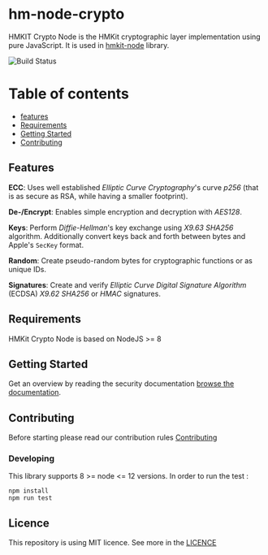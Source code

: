# hm-node-crypto
HMKIT Crypto Node is the HMKit cryptographic layer implementation using pure JavaScript. It is used in [hmkit-node](https://github.com/highmobility/hmkit-node) library.



![Build Status](https://github.com/highmobility/hm-node-crypto/workflows/Node%20CI/badge.svg)



# Table of contents
* [features](#features)
* [Requirements](#requirements)
* [Getting Started](#getting-started)
* [Contributing](#contributing)


## Features

**ECC**: Uses well established *Elliptic Curve Cryptography*'s curve *p256* (that is as secure as RSA, while having a smaller footprint).

**De-/Encrypt**: Enables simple encryption and decryption with *AES128*.

**Keys**: Perform *Diffie-Hellman*'s key exchange using *X9.63 SHA256* algorithm. Additionally
convert keys back and forth between bytes and Apple's `SecKey` format.

**Random**: Create pseudo-random bytes for cryptographic functions or as unique IDs.

**Signatures**: Create and verify *Elliptic Curve Digital Signature Algorithm* (ECDSA) *X9.62 SHA256* or *HMAC* signatures.


## Requirements

HMKit Crypto Node is based on NodeJS >= 8

## Getting Started

Get an overview by reading the security documentation [browse the documentation](https://high-mobility.com/learn/documentation/security/overview/).

## Contributing

Before starting please read our contribution rules [Contributing](CONTRIBUTE.md)

### Developing

This library supports 8 >= node <= 12 versions. In order to run the test :

```
npm install
npm run test
```

## Licence
This repository is using MIT licence. See more in the [LICENCE](LICENCE.md)
